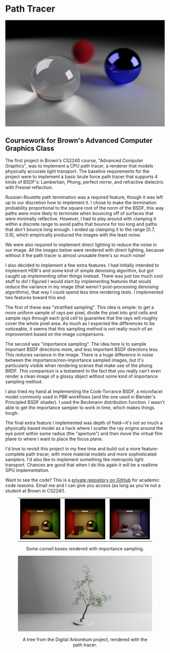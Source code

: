 # Path Tracer

![](/img/path-tracer/path-tracer.jpg)

<div id="modal-scroll-point"/>

<div id="modal-subtitle-container"><h2 id="modal-subtitle">Coursework for Brown's Advanced Computer Graphics Class</h2></div>

The first project in Brown's CS2240 course, "Advanced Computer Graphics", was to implement a CPU path tracer, a renderer that models physically accurate light transport. The baseline requirements for the project were to implement a basic brute force path tracer that supports 4 kinds of BSDF's: Lambertian, Phong, perfect mirror, and refractive dielectric with Fresnel reflection.

Russian-Roulette path termination was a required feature, though it was left up to our discretion how to implement it. I chose to make the termination probability proportional to the square root of the norm of the BSDF, this way paths were more likely to terminate when bouncing off of surfaces that were minimally reflective. However, I had to play around with clamping it within a discrete range to avoid paths that bounce for too long and paths that don't bounce long enough. I ended up clamping it to the range [0.7, 0.9], which empirically produced the images with the least noise.

We were also required to implement direct lighting to reduce the noise in our image. All the images below were rendered with direct lighting, because without it the path tracer is almost unusable there's so much noise!

I also decided to implement a few extra features. I had initially intended to implement HDR's and some kind of simple denoising algorithm, but got caught up implementing other things instead. There was just too much cool stuff to do! I figured I would start by implementing features that would reduce the variance in my image (that weren't post-processing denoising algorithms), that way I could spend less time rendering tests. I implemented two features toward this end.

The first of these was "stratified sampling". This idea is simple: to get a more uniform sample of rays per pixel, divide the pixel into grid cells and sample rays through each grid cell to guarantee that the rays will roughly cover the whole pixel area. As much as I expected the differences to be noticeable, it seems that this sampling method is not really much of an improvement based on the image comparisons.

The second was "importance sampling". The idea here is to sample important BSDF directions more, and less important BSDF directions less. This reduces variance in the image. There is a huge difference in noise between the importance/non-importance sampled images, but it's particularly visible when rendering scenes that make use of the phong BRDF. This comparison is a testament to the fact that you really can't even render a clean image of a glossy object without some kind of importance sampling method.

I also tried my hand at implementing the Cook-Torrance BSDF, a microfacet model commonly used in PBR workflows (and the one used in Blender's Principled BSDF shader). I used the Beckmann distribution function. I wasn't able to get the importance sampler to work in time, which makes things tough.

The final extra feature I implemented was depth of field—it's not so much a physically based model as a hack where I scatter the ray origins around the eye point within some radius (the "aperture") and then move the virtual film plane to where I want to place the focus plane.

I'd love to revisit this project in my free time and build out a more feature-complete path tracer, with more material models and more sophisticated samplers. I'd also like to implement something like metropolis light transport. Chances are good that when I do this again it will be a realtime GPU implementation.

Want to see the code? This is a [private repository on GitHub](https://github.com/bguesman/path) for academic code reasons. Email me and I can give you access (as long as you're not a student at Brown in CS224!).

<figure>

|                                     |                                     |                                     |
| :---------------------------------: | :---------------------------------: | ----------------------------------- |
| ![](/img/path-tracer/cornell-1.jpg) | ![](/img/path-tracer/cornell-1.jpg) | ![](/img/path-tracer/cornell-3.jpg) |

<figcaption align = "center">Some cornell boxes rendered with importance sampling.</figcaption>

</figure>

<figure>
<p align="center">
    <img src="/img/path-tracer/tree.jpg">
</p>
<figcaption align="center">A tree from the Digital Arboretum project, rendered with the path tracer.</figcaption>
</figure>

##
